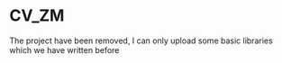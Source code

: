 # CV_ZM

The project have been removed, I can only upload some basic libraries which we have written before
